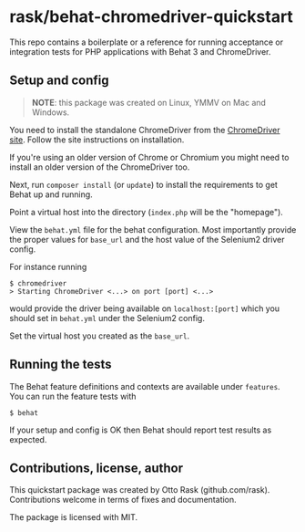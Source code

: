 # rask/behat-chromedriver-quickstart

This repo contains a boilerplate or a reference for running acceptance
or integration tests for PHP applications with Behat 3 and ChromeDriver.

## Setup and config

> **NOTE**: this package was created on Linux, YMMV on Mac and Windows.

You need to install the standalone ChromeDriver from the
[ChromeDriver site][1]. Follow the site instructions on installation.

If you're using an older version of Chrome or Chromium you might need to
install an older version of the ChromeDriver too.

Next, run `composer install` (or `update`) to install the requirements
to get Behat up and running.

Point a virtual host into the directory (`index.php` will be the
"homepage").

View the `behat.yml` file for the behat configuration. Most importantly
provide the proper values for `base_url` and the host value of the
Selenium2 driver config.

For instance running

    $ chromedriver
    > Starting ChromeDriver <...> on port [port] <...>

would provide the driver being available on `localhost:[port]` which
you should set in `behat.yml` under the Selenium2 config.

Set the virtual host you created as the `base_url`.

## Running the tests

The Behat feature definitions and contexts are available under
`features`. You can run the feature tests with

    $ behat

If your setup and config is OK then Behat should report test results as
expected.

## Contributions, license, author

This quickstart package was created by Otto Rask (github.com/rask).
Contributions welcome in terms of fixes and documentation.

The package is licensed with MIT.


[1]: https://sites.google.com/a/chromium.org/chromedriver/getting-started
